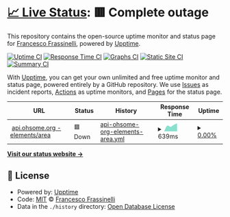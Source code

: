 # [📈 Live Status](https://frafra.github.io/ohsome-api-upptime): <!--live status--> **🟥 Complete outage**

This repository contains the open-source uptime monitor and status page for [Francesco Frassinelli](frafra.eu), powered by [Upptime](https://github.com/upptime/upptime).

[![Uptime CI](https://github.com/frafra/ohsome-api-upptime/workflows/Uptime%20CI/badge.svg)](https://github.com/frafra/ohsome-api-upptime/actions?query=workflow%3A%22Uptime+CI%22)
[![Response Time CI](https://github.com/frafra/ohsome-api-upptime/workflows/Response%20Time%20CI/badge.svg)](https://github.com/frafra/ohsome-api-upptime/actions?query=workflow%3A%22Response+Time+CI%22)
[![Graphs CI](https://github.com/frafra/ohsome-api-upptime/workflows/Graphs%20CI/badge.svg)](https://github.com/frafra/ohsome-api-upptime/actions?query=workflow%3A%22Graphs+CI%22)
[![Static Site CI](https://github.com/frafra/ohsome-api-upptime/workflows/Static%20Site%20CI/badge.svg)](https://github.com/frafra/ohsome-api-upptime/actions?query=workflow%3A%22Static+Site+CI%22)
[![Summary CI](https://github.com/frafra/ohsome-api-upptime/workflows/Summary%20CI/badge.svg)](https://github.com/frafra/ohsome-api-upptime/actions?query=workflow%3A%22Summary+CI%22)

With [Upptime](https://upptime.js.org), you can get your own unlimited and free uptime monitor and status page, powered entirely by a GitHub repository. We use [Issues](https://github.com/frafra/ohsome-api-upptime/issues) as incident reports, [Actions](https://github.com/frafra/ohsome-api-upptime/actions) as uptime monitors, and [Pages](https://frafra.github.io/ohsome-api-upptime) for the status page.

<!--start: status pages-->
<!-- This summary is generated by Upptime (https://github.com/upptime/upptime) -->
<!-- Do not edit this manually, your changes will be overwritten -->
<!-- prettier-ignore -->
| URL | Status | History | Response Time | Uptime |
| --- | ------ | ------- | ------------- | ------ |
| <img alt="" src="https://favicons.githubusercontent.com/api.ohsome.org" height="13"> [api.ohsome.org - elements/area](https://api.ohsome.org/v1/elements/area?bboxes=8.625%2C49.3711%2C8.7334%2C49.4397&format=json&time=2014-01-01) | 🟥 Down | [api-ohsome-org-elements-area.yml](https://github.com/frafra/ohsome-api-upptime/commits/HEAD/history/api-ohsome-org-elements-area.yml) | <details><summary><img alt="Response time graph" src="./graphs/api-ohsome-org-elements-area/response-time-week.png" height="20"> 639ms</summary><br><a href="https://frafra.github.io/ohsome-api-upptime/history/api-ohsome-org-elements-area"><img alt="Response time 639" src="https://img.shields.io/endpoint?url=https%3A%2F%2Fraw.githubusercontent.com%2Ffrafra%2Fohsome-api-upptime%2FHEAD%2Fapi%2Fapi-ohsome-org-elements-area%2Fresponse-time.json"></a><br><a href="https://frafra.github.io/ohsome-api-upptime/history/api-ohsome-org-elements-area"><img alt="24-hour response time 0" src="https://img.shields.io/endpoint?url=https%3A%2F%2Fraw.githubusercontent.com%2Ffrafra%2Fohsome-api-upptime%2FHEAD%2Fapi%2Fapi-ohsome-org-elements-area%2Fresponse-time-day.json"></a><br><a href="https://frafra.github.io/ohsome-api-upptime/history/api-ohsome-org-elements-area"><img alt="7-day response time 639" src="https://img.shields.io/endpoint?url=https%3A%2F%2Fraw.githubusercontent.com%2Ffrafra%2Fohsome-api-upptime%2FHEAD%2Fapi%2Fapi-ohsome-org-elements-area%2Fresponse-time-week.json"></a><br><a href="https://frafra.github.io/ohsome-api-upptime/history/api-ohsome-org-elements-area"><img alt="30-day response time 639" src="https://img.shields.io/endpoint?url=https%3A%2F%2Fraw.githubusercontent.com%2Ffrafra%2Fohsome-api-upptime%2FHEAD%2Fapi%2Fapi-ohsome-org-elements-area%2Fresponse-time-month.json"></a><br><a href="https://frafra.github.io/ohsome-api-upptime/history/api-ohsome-org-elements-area"><img alt="1-year response time 639" src="https://img.shields.io/endpoint?url=https%3A%2F%2Fraw.githubusercontent.com%2Ffrafra%2Fohsome-api-upptime%2FHEAD%2Fapi%2Fapi-ohsome-org-elements-area%2Fresponse-time-year.json"></a></details> | <details><summary><a href="https://frafra.github.io/ohsome-api-upptime/history/api-ohsome-org-elements-area">0.00%</a></summary><a href="https://frafra.github.io/ohsome-api-upptime/history/api-ohsome-org-elements-area"><img alt="All-time uptime 0.00%" src="https://img.shields.io/endpoint?url=https%3A%2F%2Fraw.githubusercontent.com%2Ffrafra%2Fohsome-api-upptime%2FHEAD%2Fapi%2Fapi-ohsome-org-elements-area%2Fuptime.json"></a><br><a href="https://frafra.github.io/ohsome-api-upptime/history/api-ohsome-org-elements-area"><img alt="24-hour uptime 0.00%" src="https://img.shields.io/endpoint?url=https%3A%2F%2Fraw.githubusercontent.com%2Ffrafra%2Fohsome-api-upptime%2FHEAD%2Fapi%2Fapi-ohsome-org-elements-area%2Fuptime-day.json"></a><br><a href="https://frafra.github.io/ohsome-api-upptime/history/api-ohsome-org-elements-area"><img alt="7-day uptime 0.00%" src="https://img.shields.io/endpoint?url=https%3A%2F%2Fraw.githubusercontent.com%2Ffrafra%2Fohsome-api-upptime%2FHEAD%2Fapi%2Fapi-ohsome-org-elements-area%2Fuptime-week.json"></a><br><a href="https://frafra.github.io/ohsome-api-upptime/history/api-ohsome-org-elements-area"><img alt="30-day uptime 0.00%" src="https://img.shields.io/endpoint?url=https%3A%2F%2Fraw.githubusercontent.com%2Ffrafra%2Fohsome-api-upptime%2FHEAD%2Fapi%2Fapi-ohsome-org-elements-area%2Fuptime-month.json"></a><br><a href="https://frafra.github.io/ohsome-api-upptime/history/api-ohsome-org-elements-area"><img alt="1-year uptime 0.00%" src="https://img.shields.io/endpoint?url=https%3A%2F%2Fraw.githubusercontent.com%2Ffrafra%2Fohsome-api-upptime%2FHEAD%2Fapi%2Fapi-ohsome-org-elements-area%2Fuptime-year.json"></a></details>

<!--end: status pages-->

[**Visit our status website →**](https://frafra.github.io/ohsome-api-upptime)

## 📄 License

- Powered by: [Upptime](https://github.com/upptime/upptime)
- Code: [MIT](./LICENSE) © [Francesco Frassinelli](frafra.eu)
- Data in the `./history` directory: [Open Database License](https://opendatacommons.org/licenses/odbl/1-0/)
